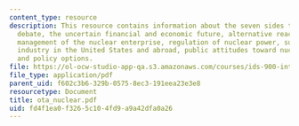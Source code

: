 ```yaml
---
content_type: resource
description: This resource contains information about the seven sides to the nuclear
  debate, the uncertain financial and economic future, alternative reactor systems,
  management of the nuclear enterprise, regulation of nuclear power, survival of nuclear
  industry in the United States and abroad, public attitudes toward nuclear power
  and policy options.
file: https://ol-ocw-studio-app-qa.s3.amazonaws.com/courses/ids-900-integrating-doctoral-seminar-on-emerging-technologies-fall-2005/fd4f1ea0f3265c104fd9a9a42dfa0a26_ota_nuclear.pdf
file_type: application/pdf
parent_uid: f602c3b6-329b-0575-8ec3-191eea23e3e8
resourcetype: Document
title: ota_nuclear.pdf
uid: fd4f1ea0-f326-5c10-4fd9-a9a42dfa0a26
---
```


